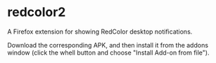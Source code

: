 redcolor2
=========

A Firefox extension for showing RedColor desktop notifications.

Download the corresponding APK, and then install it from the addons window (click the whell button and choose
"Install Add-on from file").
